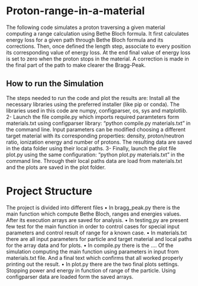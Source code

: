 # Proton-range-in-a-material

The following code simulates a proton traversing a given material computing a range calculation using Bethe Bloch formula.
It first calculates energy loss for a given path through Bethe Bloch formula and its corrections.
Then, once defined the length step, associate to every position its corresponding value of energy loss. At the end final value of energy loss is set to zero when the proton stops in the material. A correction is made in the final part of the path to make clearer the Bragg-Peak.

## How to run the Simulation
The steps needed to run the code and plot the results are:
Install all the necessary libraries using the preferred installer (like pip or conda). The libraries used in this code are numpy, configparser,  os, sys and matplotlib.
2-	Launch the file compile.py which imports required paramteters form materials.txt using configparser library: “python compile.py materials.txt” in the command line. Input parameters can be modified choosing a different target material with its corresponding properties: density, proton/neutron ratio, ionization energy and number of protons. The resulting data are saved in the data folder using their local paths.
3-	Finally, launch the plot file plot.py using the same configuration:  “python plot.py materials.txt” in the command line. Through their local paths data are load from materials.txt and the plots are saved in the plot folder. 

# Project Structure
The project is divided into different files
•	In bragg_peak.py there is the main function which compute Bethe Bloch, ranges and energies values. After its execution arrays are saved for analysis.
•	In testing,py are present few test for the main function in order to control cases for special input parameters and control result of range for a known case.
•	In materials.txt there are all input parameters for particle and target material and local paths for the array data and for plots.
•	In compile.py there is the …. Of the simulation computing the main function using parameters in input from materials.txt file. And a final text which confirms that all worked properly printing out the result.
•	In plot.py there are the two final plots settings. Stopping power and energy in function of range of the particle. Using configparser data are loaded form the saved arrays.

